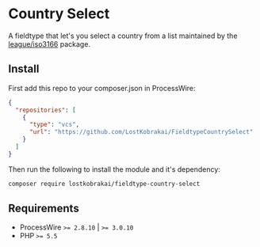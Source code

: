 # Country Select

A fieldtype that let's you select a country from a list maintained by the [league/iso3166](https://github.com/thephpleague/iso3166) package.

## Install 

First add this repo to your composer.json in ProcessWire:

```json
{
  "repositories": [
    {
      "type": "vcs",
      "url": "https://github.com/LostKobrakai/FieldtypeCountrySelect"
    }
  ]
}
```

Then run the following to install the module and it's dependency:

```bash
composer require lostkobrakai/fieldtype-country-select
```

## Requirements

- ProcessWire `>= 2.8.10` | `>= 3.0.10`
- PHP `>= 5.5`